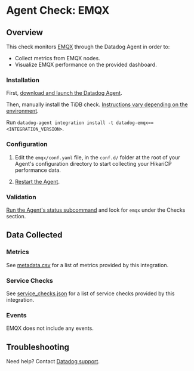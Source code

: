 # Agent Check: EMQX

## Overview

This check monitors [EMQX][1] through the Datadog Agent in order to:

- Collect metrics from EMQX nodes.
- Visualize EMQX performance on the provided dashboard.

### Installation

First, [download and launch the Datadog Agent][8].

Then, manually install the TiDB check. [Instructions vary depending on the environment][10].

Run `datadog-agent integration install -t datadog-emqx==<INTEGRATION_VERSION>`.

### Configuration

1. Edit the `emqx/conf.yaml` file, in the `conf.d/` folder at the root of your Agent's configuration directory to start collecting your HikariCP performance data.
   
2. [Restart the Agent][5].

### Validation

[Run the Agent's status subcommand][6] and look for `emqx` under the Checks section.

## Data Collected

### Metrics

See [metadata.csv][7] for a list of metrics provided by this integration.

### Service Checks

See [service_checks.json][11] for a list of service checks provided by this integration.

### Events

EMQX does not include any events.

## Troubleshooting

Need help? Contact [Datadog support][9].

[1]: https://github.com/emqx/emqx
[2]: https://app.datadoghq.com/account/settings/agent/latest
[3]: https://docs.datadoghq.com/agent/kubernetes/integrations/
[4]: https://github.com/DataDog/integrations-extras/blob/master/hikaricp/datadog_checks/hikaricp/data/conf.yaml.example
[5]: https://docs.datadoghq.com/agent/guide/agent-commands/#start-stop-and-restart-the-agent
[6]: https://docs.datadoghq.com/agent/guide/agent-commands/#agent-status-and-information
[7]: https://github.com/DataDog/integrations-extras/blob/master/emqx/metadata.csv
[8]: https://github.com/DataDog/integrations-extras/blob/master/emqx/assets/service_checks.json
[9]: https://docs.datadoghq.com/help/
[10]: https://docs.datadoghq.com/developers/integrations/python/
[11]: https://github.com/DataDog/integrations-extras/blob/master/emqx/assets/service_checks.json
